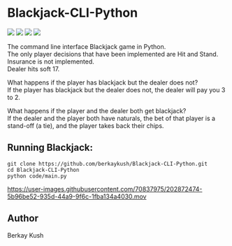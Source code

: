 # Blackjack-CLI-Python
![](https://img.shields.io/badge/Programming_Language-Python-blue.svg)
![](https://img.shields.io/badge/Game-Blackjack-yellow.svg)
![](https://img.shields.io/badge/Python_Version-3.10.5-brown.svg)
![](https://img.shields.io/badge/Status-Complete-green.svg)

The command line interface Blackjack game in Python.
<br>
The only player decisions that have been implemented are Hit and Stand.
<br>
Insurance is not implemented.
<br>
Dealer hits soft 17.
<br>

What happens if the player has blackjack but the dealer does not?
<br>
If the player has blackjack but the dealer does not, the dealer will pay you 3 to 2.

What happens if the player and the dealer both get blackjack?
<br>
If the dealer and the player both have naturals, the bet of that player is a stand-off (a tie), and the player takes back their chips.


## Running Blackjack:

```
git clone https://github.com/berkaykush/Blackjack-CLI-Python.git
cd Blackjack-CLI-Python
python code/main.py
```
https://user-images.githubusercontent.com/70837975/202872474-5b96be52-935d-44a9-9f6c-1fba134a4030.mov

## Author
Berkay Kush
